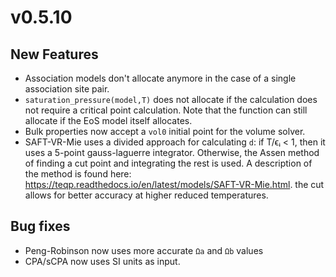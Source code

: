 # v0.5.10

## New Features
- Association models don't allocate anymore in the case of a single association site pair.
- `saturation_pressure(model,T)` does not allocate if the calculation does not require a critical point calculation. Note that the function can still allocate if the EoS model itself allocates.
- Bulk properties now accept a `vol0` initial point for the volume solver.
- SAFT-VR-Mie uses a divided approach for calculating `d`: if T/ϵᵢ < 1, then it uses a
5-point gauss-laguerre integrator. Otherwise, the Assen method of finding a cut point and integrating the rest is used. A description of the method is found here: https://teqp.readthedocs.io/en/latest/models/SAFT-VR-Mie.html. the cut allows for better accuracy at higher reduced temperatures.

## Bug fixes
- Peng-Robinson now uses more accurate `Ωa` and `Ωb` values
- CPA/sCPA now uses SI units as input.
